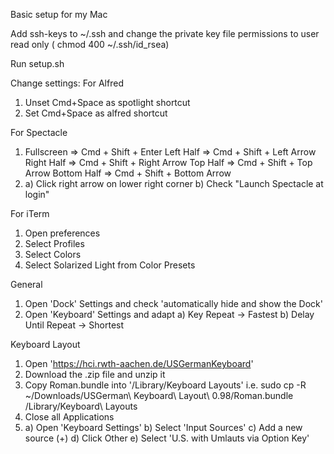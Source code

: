 Basic setup for my Mac

Add ssh-keys to ~/.ssh and change the private key file permissions to user read only ( chmod 400 ~/.ssh/id_rsea)

Run setup.sh

Change settings:
For Alfred
 1. Unset Cmd+Space as spotlight shortcut
 2. Set Cmd+Space as alfred shortcut

For Spectacle
 1. Fullscreen  => Cmd + Shift + Enter
    Left Half   => Cmd + Shift + Left Arrow
    Right Half  => Cmd + Shift + Right Arrow
    Top Half    => Cmd + Shift + Top Arrow
    Bottom Half => Cmd + Shift + Bottom Arrow
 2. a) Click right arrow on lower right corner
    b) Check "Launch Spectacle at login"


For iTerm
 1. Open preferences
 2. Select Profiles
 3. Select Colors
 4. Select Solarized Light from Color Presets

General
 1. Open 'Dock' Settings and check 'automatically hide and show the Dock'
 2. Open 'Keyboard' Settings and adapt
    a) Key Repeat -> Fastest
    b) Delay Until Repeat -> Shortest

Keyboard Layout
 1. Open 'https://hci.rwth-aachen.de/USGermanKeyboard'
 2. Download the .zip file and unzip it
 3. Copy Roman.bundle into '/Library/Keyboard Layouts'
    i.e. sudo cp -R ~/Downloads/USGerman\ Keyboard\ Layout\ 0.98/Roman.bundle /Library/Keyboard\ Layouts
 4. Close all Applications
 5. a) Open 'Keyboard Settings'
    b) Select 'Input Sources'
    c) Add a new source (+)
    d) Click Other
    e) Select 'U.S. with Umlauts via Option Key'

